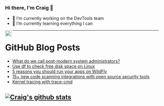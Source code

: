 ### Hi there, I'm Craig 👋

<!--
**CraigTeelFugro/CraigTeelFugro** is a ✨ _special_ ✨ repository because its `README.md` (this file) appears on your GitHub profile.

Here are some ideas to get you started:
-->

- 🔭 I’m currently working on the DevTools team
- 🌱 I’m currently learning everything I can

[<img align="left" alt="Craig Teel | LinkedIn" width="22px" src="https://cdn.jsdelivr.net/npm/simple-icons@v3/icons/linkedin.svg" />][linkedin]

---

# GitHub Blog Posts

<!-- BLOG-POST-LIST:START -->
- [What do we call post-modern system administrators?](https://opensource.com/article/21/7/system-administrators)
- [Use df to check free disk space on Linux](https://opensource.com/article/21/7/check-disk-space-linux-df)
- [5 reasons you should run your apps on WildFly](https://opensource.com/article/21/7/run-apps-wildfly)
- [15+ new code scanning integrations with open source security tools](https://github.blog/2021-07-28-new-code-scanning-integrations-open-source-security-tools/)
- [Kernel tracing with trace-cmd](https://opensource.com/article/21/7/linux-kernel-trace-cmd)
<!-- BLOG-POST-LIST:END -->

## [![Craig's github stats](https://github-readme-stats.vercel.app/api?username=craigteelfugro)](https://github.com/anuraghazra/github-readme-stats)


[linkedin]: https://linkedin.com/in/craig-teel-b8786771
